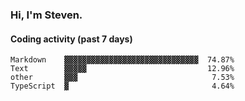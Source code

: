 ### Hi, I'm Steven.

#### Coding activity (past 7 days)
```
Markdown    ▓▓▓▓▓▓▓▓▓▓▓▓▓▓▓▓▓▓▓▓▓▓▓▓▓▓▓▓▓▓  74.87%
Text        ▓▓▓▓▓                           12.96%
other       ▓▓▓                              7.53%
TypeScript  ▓                                4.64%
```

